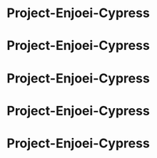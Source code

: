 # Project-Enjoei-Cypress
# Project-Enjoei-Cypress
# Project-Enjoei-Cypress
# Project-Enjoei-Cypress
# Project-Enjoei-Cypress
